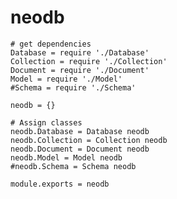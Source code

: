 
neodb
=====
	
	# get dependencies
	Database = require './Database'
	Collection = require './Collection'
	Document = require './Document'
	Model = require './Model'
	#Schema = require './Schema'

	neodb = {}

	# Assign classes
	neodb.Database = Database neodb
	neodb.Collection = Collection neodb
	neodb.Document = Document neodb
	neodb.Model = Model neodb
	#neodb.Schema = Schema neodb

	module.exports = neodb
